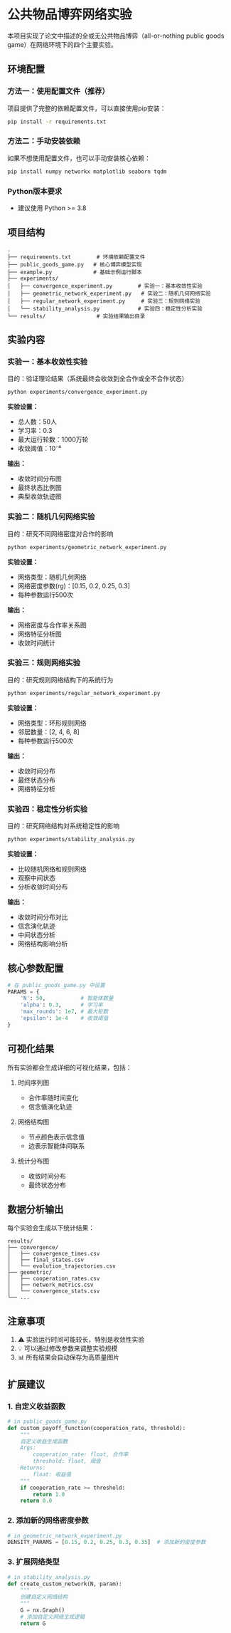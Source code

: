 # 公共物品博弈网络实验

本项目实现了论文中描述的全或无公共物品博弈（all-or-nothing public goods game）在网络环境下的四个主要实验。

## 环境配置

### 方法一：使用配置文件（推荐）

项目提供了完整的依赖配置文件，可以直接使用pip安装：

```bash
pip install -r requirements.txt
```

### 方法二：手动安装依赖

如果不想使用配置文件，也可以手动安装核心依赖：

```bash
pip install numpy networkx matplotlib seaborn tqdm
```

### Python版本要求
- 建议使用 Python >= 3.8

## 项目结构

```
.
├── requirements.txt        # 环境依赖配置文件
├── public_goods_game.py   # 核心博弈模型实现
├── example.py             # 基础示例运行脚本
├── experiments/
│   ├── convergence_experiment.py        # 实验一：基本收敛性实验
│   ├── geometric_network_experiment.py   # 实验二：随机几何网络实验
│   ├── regular_network_experiment.py     # 实验三：规则网络实验
│   └── stability_analysis.py            # 实验四：稳定性分析实验
└── results/                # 实验结果输出目录
```

## 实验内容

### 实验一：基本收敛性实验

目的：验证理论结果（系统最终会收敛到全合作或全不合作状态）

```bash
python experiments/convergence_experiment.py
```

**实验设置：**
- 总人数：50人
- 学习率：0.3
- 最大运行轮数：1000万轮
- 收敛阈值：10⁻⁴

**输出：**
- 收敛时间分布图
- 最终状态比例图
- 典型收敛轨迹图

### 实验二：随机几何网络实验

目的：研究不同网络密度对合作的影响

```bash
python experiments/geometric_network_experiment.py
```

**实验设置：**
- 网络类型：随机几何网络
- 网络密度参数(rg)：[0.15, 0.2, 0.25, 0.3]
- 每种参数运行500次

**输出：**
- 网络密度与合作率关系图
- 网络特征分析图
- 收敛时间统计

### 实验三：规则网络实验

目的：研究规则网络结构下的系统行为

```bash
python experiments/regular_network_experiment.py
```

**实验设置：**
- 网络类型：环形规则网络
- 邻居数量：[2, 4, 6, 8]
- 每种参数运行500次

**输出：**
- 收敛时间分布
- 最终状态分布
- 网络特征分析

### 实验四：稳定性分析实验

目的：研究网络结构对系统稳定性的影响

```bash
python experiments/stability_analysis.py
```

**实验设置：**
- 比较随机网络和规则网络
- 观察中间状态
- 分析收敛时间分布

**输出：**
- 收敛时间分布对比
- 信念演化轨迹
- 中间状态分析
- 网络结构影响分析

## 核心参数配置

```python
# 在 public_goods_game.py 中设置
PARAMS = {
    'N': 50,           # 智能体数量
    'alpha': 0.3,      # 学习率
    'max_rounds': 1e7, # 最大轮数
    'epsilon': 1e-4    # 收敛阈值
}
```

## 可视化结果

所有实验都会生成详细的可视化结果，包括：

1. 时间序列图
   - 合作率随时间变化
   - 信念值演化轨迹
   
2. 网络结构图
   - 节点颜色表示信念值
   - 边表示智能体间联系

3. 统计分布图
   - 收敛时间分布
   - 最终状态分布

## 数据分析输出

每个实验会生成以下统计结果：

```
results/
├── convergence/
│   ├── convergence_times.csv
│   ├── final_states.csv
│   └── evolution_trajectories.csv
├── geometric/
│   ├── cooperation_rates.csv
│   ├── network_metrics.csv
│   └── convergence_stats.csv
└── ...
```

## 注意事项

1. ⚠️ 实验运行时间可能较长，特别是收敛性实验
2. 💡 可以通过修改参数来调整实验规模
3. 📊 所有结果会自动保存为高质量图片

## 扩展建议

### 1. 自定义收益函数

```python
# in public_goods_game.py
def custom_payoff_function(cooperation_rate, threshold):
    """
    自定义收益生成函数
    Args:
        cooperation_rate: float, 合作率
        threshold: float, 阈值
    Returns:
        float: 收益值
    """
    if cooperation_rate >= threshold:
        return 1.0
    return 0.0
```

### 2. 添加新的网络密度参数

```python
# in geometric_network_experiment.py
DENSITY_PARAMS = [0.15, 0.2, 0.25, 0.3, 0.35]  # 添加新的密度参数
```

### 3. 扩展网络类型

```python
# in stability_analysis.py
def create_custom_network(N, param):
    """
    创建自定义网络结构
    """
    G = nx.Graph()
    # 添加自定义网络生成逻辑
    return G
```